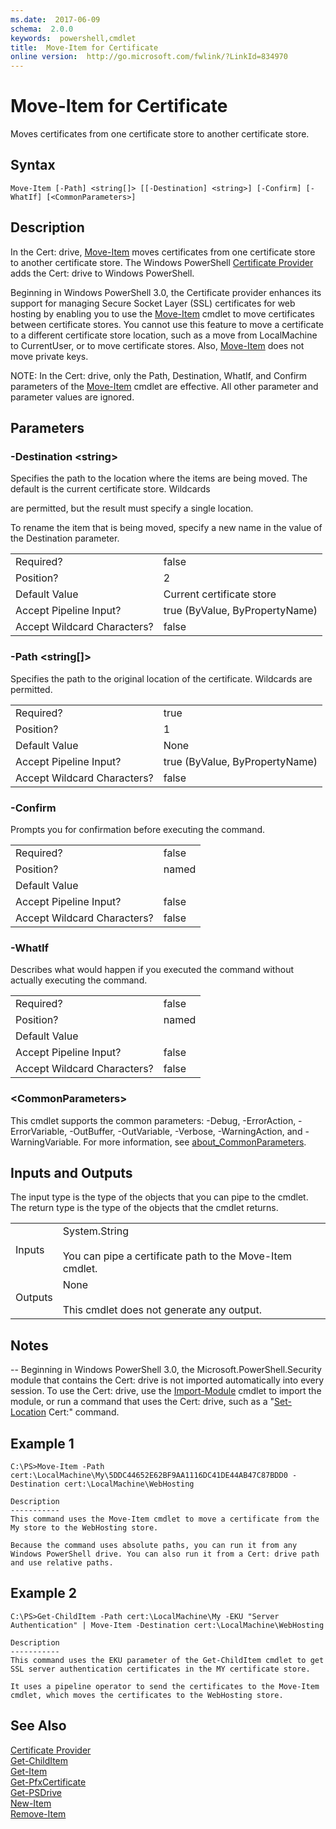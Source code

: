 ```yaml
---
ms.date:  2017-06-09
schema:  2.0.0
keywords:  powershell,cmdlet
title:  Move-Item for Certificate
online version:  http://go.microsoft.com/fwlink/?LinkId=834970
---
```


# Move-Item for Certificate
Moves certificates from one certificate store to another certificate store.  

## Syntax  

```  
Move-Item [-Path] <string[]> [[-Destination] <string>] [-Confirm] [-WhatIf] [<CommonParameters>]  

```  

## Description  
 In the Cert: drive, [Move-Item](../../Microsoft.PowerShell.Management/Move-Item.md) moves certificates from one certificate store to another certificate store. The Windows PowerShell [Certificate Provider](Certificate-Provider.md) adds the Cert: drive to Windows PowerShell.  

 Beginning in Windows PowerShell 3.0, the Certificate provider enhances its support for managing Secure Socket Layer (SSL) certificates for web hosting by enabling you to use the [Move-Item](../../Microsoft.PowerShell.Management/Move-Item.md) cmdlet to move certificates between certificate stores.  You cannot use this feature to move a certificate to a different certificate store location, such as a move from LocalMachine to CurrentUser, or to move certificate stores. Also, [Move-Item](../../Microsoft.PowerShell.Management/Move-Item.md) does not move private keys.  

 NOTE: In the Cert: drive, only the Path, Destination, WhatIf, and Confirm parameters of the [Move-Item](../../Microsoft.PowerShell.Management/Move-Item.md) cmdlet are effective. All other parameter and parameter values are ignored.  

## Parameters  

### -Destination <string\>  
 Specifies the path to the location where the items are being moved. The default is the current certificate store. Wildcards  

 are permitted, but the result must specify a single location.  

 To rename the item that is being moved, specify a new name in the value of the Destination parameter.  

|||  
|-|-|  
|Required?|false|  
|Position?|2|  
|Default Value|Current certificate store|  
|Accept Pipeline Input?|true (ByValue, ByPropertyName)|  
|Accept Wildcard Characters?|false|  

### -Path <string[]>  
 Specifies the path to the original location of the certificate.  Wildcards are permitted.  

|||  
|-|-|  
|Required?|true|  
|Position?|1|  
|Default Value|None|  
|Accept Pipeline Input?|true (ByValue, ByPropertyName)|  
|Accept Wildcard Characters?|false|  

### -Confirm  
 Prompts you for confirmation before executing the command.  

|||  
|-|-|  
|Required?|false|  
|Position?|named|  
|Default Value||  
|Accept Pipeline Input?|false|  
|Accept Wildcard Characters?|false|  

### -WhatIf  
 Describes what would happen if you executed the command without actually executing the command.  

|||  
|-|-|  
|Required?|false|  
|Position?|named|  
|Default Value||  
|Accept Pipeline Input?|false|  
|Accept Wildcard Characters?|false|  

### <CommonParameters\>  
 This cmdlet supports the common parameters: -Debug, -ErrorAction, -ErrorVariable, -OutBuffer, -OutVariable,  -Verbose, -WarningAction, and -WarningVariable. For more information, see [about_CommonParameters](../../Microsoft.PowerShell.Core/About/about_CommonParameters.md).  

## Inputs and Outputs  
 The input type is the type of the objects that you can pipe to the cmdlet. The return type is the type of the objects that the cmdlet returns.  

|||  
|-|-|  
|Inputs|System.String<br /><br /> You can pipe a certificate path to the Move-Item cmdlet.|  
|Outputs|None<br /><br /> This cmdlet does not generate any output.|  

## Notes  
 -- Beginning in Windows PowerShell 3.0, the Microsoft.PowerShell.Security module that contains the Cert: drive is not imported automatically into every session. To use the Cert: drive, use the [Import-Module](../../Microsoft.PowerShell.Core/Import-Module.md) cmdlet to import the module, or run a command that uses the Cert: drive, such as a "[Set-Location](../../Microsoft.PowerShell.Management/Set-Location.md) Cert:" command.  

## Example 1  

```  
C:\PS>Move-Item -Path cert:\LocalMachine\My\5DDC44652E62BF9AA1116DC41DE44AB47C87BDD0 -Destination cert:\LocalMachine\WebHosting  

Description  
-----------  
This command uses the Move-Item cmdlet to move a certificate from the My store to the WebHosting store.   

Because the command uses absolute paths, you can run it from any Windows PowerShell drive. You can also run it from a Cert: drive path and use relative paths.  

```  

## Example 2  

```  
C:\PS>Get-ChildItem -Path cert:\LocalMachine\My -EKU "Server Authentication" | Move-Item -Destination cert:\LocalMachine\WebHosting  

Description  
-----------  
This command uses the EKU parameter of the Get-ChildItem cmdlet to get SSL server authentication certificates in the MY certificate store.  

It uses a pipeline operator to send the certificates to the Move-Item cmdlet, which moves the certificates to the WebHosting store.  

```  

## See Also  
 [Certificate Provider](Certificate-Provider.md)   
 [Get-ChildItem](../../Microsoft.PowerShell.Management/Get-ChildItem.md)   
 [Get-Item](../../Microsoft.PowerShell.Management/Get-Item.md)   
 [Get-PfxCertificate](../Get-PfxCertificate.md)   
 [Get-PSDrive](../../Microsoft.PowerShell.Management/Get-PSDrive.md)   
 [New-Item](../../Microsoft.PowerShell.Management/New-Item.md)   
 [Remove-Item](../../Microsoft.PowerShell.Management/Remove-Item.md)

